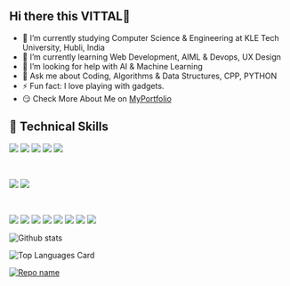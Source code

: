 ## Hi there this VITTAL👋

- 🔭 I’m currently studying Computer Science & Engineering at KLE Tech University, Hubli, India
- 🌱 I’m currently learning Web Development, AIML & Devops, UX Design
- 🤔 I’m looking for help with AI & Machine Learning
- 💬 Ask me about Coding, Algorithms & Data Structures, CPP, PYTHON 
- ⚡ Fun fact: I love playing with gadgets.
- 😏 Check More About Me on [MyPortfolio](https://vittalab.github.io/Portfolio/)



## 💼 Technical Skills

![](https://img.shields.io/badge/Code-React-informational?style=flat&logo=react&color=61DAFB)
![](https://img.shields.io/badge/Code-JavaScript-informational?style=flat&logo=JavaScript&color=F7DF1E)
![](https://img.shields.io/badge/Code-HTML5-informational?style=flat&logo=HTML5&color=E34F26)
![](https://img.shields.io/badge/Code-SQLite-informational?style=flat&logo=SQLite&color=003B57)
![](https://img.shields.io/badge/Code-Django-informational?style=flat&logo=Django&color=F05031)

</br>

![](https://img.shields.io/badge/Style-Bootstrap-informational?style=flat&logo=Bootstrap&color=7952B3)
![](https://img.shields.io/badge/Style-CSS3-informational?style=flat&logo=CSS3&color=1572B6)


</br>

![](https://img.shields.io/badge/Tools-Figma-informational?style=flat&logo=Figma&color=F24E1E)
![](https://img.shields.io/badge/Tools-NPM-informational?style=flat&logo=NPM&color=CB3837)
![](https://img.shields.io/badge/Tools-Heroku-informational?style=flat&logo=Heroku&color=430098)
![](https://img.shields.io/badge/Tools-Git-informational?style=flat&logo=Git&color=F05032)
![](https://img.shields.io/badge/Tools-GitHub-informational?style=flat&logo=GitHub&color=181717)
![](https://img.shields.io/badge/Tools-PyTorch-informational?style=flat&logo=Pytorch&color=181717)
![](https://img.shields.io/badge/Tools-Tensorflow-informational?style=flat&logo=tensorflow&color=181717)
![](https://img.shields.io/badge/Tools-Docker-informational?style=flat&logo=Docker&color=181717)
</br>




<!-- [![Vittal’s github stats](https://github-readme-stats.vercel.app/api?username=VittalAB)](https://github.com/VittalAB) -->

![Github stats](https://github-readme-stats.vercel.app/api?username=VittalAB&show_icons=true&count_private=true)

<!-- [![Top Langs](https://github-readme-stats.vercel.app/api/top-langs/?username=VittalAB&layout=compact)](https://github.com/VittalAB) -->

![Top Languages Card](https://github-readme-stats.vercel.app/api/top-langs/?username=VittalAB&hide=php&theme=highcontras)

[![Repo name](https://github-readme-stats.vercel.app/api/pin/?username=VittalAB&repo=repo-name&show_owner=true)](https://github.com/VittalAB/Social-Network-Analysis)
